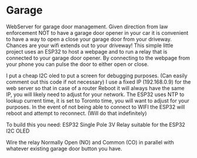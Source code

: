 # Garage
WebServer for garage door management. 
Given direction from law enforcement NOT to have a garage door opener in your car it is convenient to have a way to open a close your garage door from your driveway.
Chances are your wifi extends out to your driveway!
This simple little project uses an ESP32 to host a webpage and to run a relay that is connected to your garage door opener.
By connecting to the webpage from your phone you can pulse the door to either open or close.

I put a cheap I2C oled to put a screen for debugging purposes.  (Can easily comment out this code if not necessary)
I use a fixed IP (192.168.0.9) for the web server so that in case of a router Reboot it will always have the same IP, you will likely need to adjust for your network.
The ESP32 uses NTP to lookup current time, it is set to Toronto time, you will want to adjust for your purposes.
In the event of not being able to connect to WIFI the ESP32 will reboot and attempt to reconnect.  (Will do that indefinitely)

To build this you need:
ESP32
Single Pole 3V Relay suitable for the ESP32
I2C OLED 

Wire the relay Normally Open (NO) and Common (CO) in parallel with whatever existing garage door button you have. 


